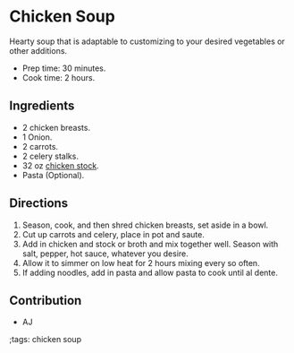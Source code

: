 # Chicken Soup

Hearty soup that is adaptable to customizing to your desired vegetables or other
additions.

- Prep time: 30 minutes.
- Cook time: 2 hours.

## Ingredients

- 2 chicken breasts.
- 1 Onion.
- 2 carrots.
- 2 celery stalks.
- 32 oz [chicken stock](chicken-stock-bone-broth).
- Pasta (Optional).

## Directions

1. Season, cook, and then shred chicken breasts, set aside in a bowl.
2. Cut up carrots and celery, place in pot and saute.
3. Add in chicken and stock or broth and mix together well. Season with salt,
   pepper, hot sauce, whatever you desire.
4. Allow it to simmer on low heat for 2 hours mixing every so often.
5. If adding noodles, add in pasta and allow pasta to cook until al dente.

## Contribution

- AJ

;tags: chicken soup
